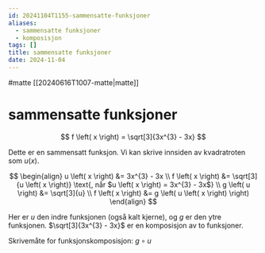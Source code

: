 ```yaml
---
id: 20241104T1155-sammensatte-funksjoner
aliases:
  - sammensatte funksjoner
  - komposisjon
tags: []
title: sammensatte funksjoner
date: 2024-11-04
---
```


#matte [[20240616T1007-matte|matte]]

# sammensatte funksjoner

$$
f \left( x \right) = \sqrt[3]{3x^{3} - 3x}
$$

Dette er en sammensatt funksjon. Vi kan skrive innsiden av kvadratroten som $u \left( x \right)$.

$$
\begin{align}
    u \left( x \right) &= 3x^{3} - 3x \\
    f \left( x \right) &= \sqrt[3]{u \left( x \right)} \text{, når $u \left( x \right) = 3x^{3} - 3x$} \\
    g \left( u \right) &= \sqrt[3]{u} \\
    f \left( x \right) &= g \left( u \left( x \right) \right)
\end{align}
$$

Her er $u$ den indre funksjonen (også kalt kjerne), og $g$ er den ytre funksjonen. $\sqrt[3]{3x^{3} - 3x}$ er en komposisjon av to funksjoner.

Skrivemåte for funksjonskomposisjon: $\displaystyle g \circ u$
